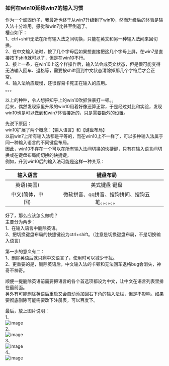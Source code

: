 ### 如何在win10延续win7的输入习惯  
作为一个顽固份子，我最近也终于从win7升级到了win10，然而升级后的体验是输入法十分难用，感觉和win7比甚至倒退了。  
槽点如下：  
1、ctrl+shift无法在所有输入法之间切换，只能在英文和另一种输入法间来回切换。  
2、在中文输入法时，按了几个字母后如果想直接把这几个字母上屏，在win7是直接按下shift就可以了，但是在win10不行。  
3、接上一条，在win10上这个样操作后，输入法会成英文状态，但是很可能变得无法输入回车、退格等，需要按shift回到中文状态清除掉那几个字符后才会正常。  
4、输入法响应缓慢，还很容易卡死正在输入的应用。  
。。。  

以上的种种，令人想把知乎上的win10吹抓住暴打一顿。。  
后来，偶然发现家里升级的win10用着好像还算正常，于是经过对比和实验，发现win10也是可以做到和win7体验接近的，只是需要额外的设置。  

先说下原因：  
win10扩展了两个概念：【输入语言】和【键盘布局】  
以前win7上所有输入法都是平等的，而在win10上不一样了，可以多种输入法属于同一种输入语言的不同键盘布局。  
因此，win10不存在一个可以在所有输入法间切换的快捷键，只有在输入语言间切换或在键盘布局间切换的快捷键。  
例如，升到win10后的输入法可能是这样一种关系： 

|输入语言|键盘布局|
|:-:|:-:|
|英语(美国)|美式键盘 键盘|
|中文(简体，中国)|微软拼音、qq拼音、搜狗拼间、搜狗五笔。。。。。。|  

好了，那么应该怎么做呢？  
主要分为两步：  
1、在输入语言中删除英语。  
2、把切换键盘布局的快捷键设为ctrl+shift。（注意是切换键盘布局，不是切换输入语言）  

第一步的意义有二：  
1、删除英语后就只剩中文语言了，使用时可以减少干扰。  
2、更重要的是，删除英语后，中文输入法的卡顿和无法回车退格bug会消失，神奇不神奇。  

顺便一提删除英语前需要把语言的各个首选项都设为中文，让中文在语言列表里排在最前面。  
另外有可能删除英语后重启又会自动添加回右下角的输入法栏，但是不影响。如果要彻底删除可能需要改下注册表，可以百度下。  

最后，放上图片说明：  
1、  
![image](/assets/2022-01-04-如何在win10延续win7的输入习惯/step1.png)  
2、  
![image](/assets/2022-01-04-如何在win10延续win7的输入习惯/step2.png)  
3、  
![image](/assets/2022-01-04-如何在win10延续win7的输入习惯/step3.png)  
4、  
![image](/assets/2022-01-04-如何在win10延续win7的输入习惯/step4.png)
